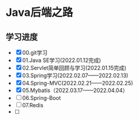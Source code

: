 # Java后端之路

## 学习进度

- [x] 00.git学习
- [x] 01.Java SE学习(2022.01.12完成)
- [x] 02.Servlet简单回顾与学习(2022.01.15完成)
- [x] 03.Spring学习(2022.02.07——2022.02.13)
- [x] 04.Spring-MVC(2022.02.21——2022.02.25)
- [x] 05.Mybatis（2022.03.17——2022.04.04）
- [ ] 06.Spring-Boot
- [ ] 07.Redis
- [ ] 